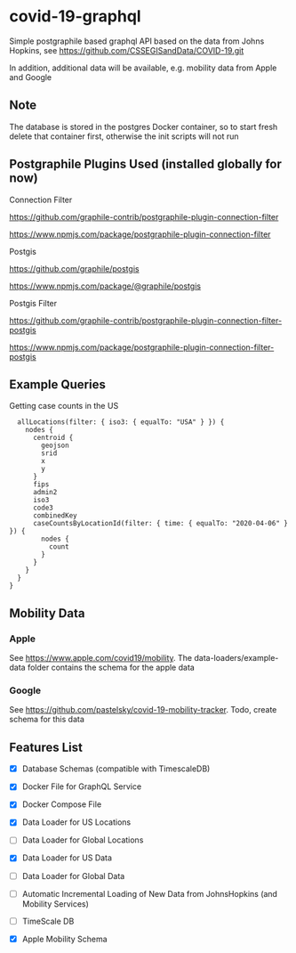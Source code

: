 # covid-19-graphql
Simple postgraphile based graphql API based on the data from Johns Hopkins, see https://github.com/CSSEGISandData/COVID-19.git

In addition, additional data will be available, e.g. mobility data from Apple and Google

## Note 

The database is stored in the postgres Docker container, 
so to start fresh delete that container first, otherwise the init scripts will not run

## Postgraphile Plugins Used (installed globally for now)

Connection Filter

https://github.com/graphile-contrib/postgraphile-plugin-connection-filter

https://www.npmjs.com/package/postgraphile-plugin-connection-filter

Postgis

https://github.com/graphile/postgis

https://www.npmjs.com/package/@graphile/postgis

Postgis Filter

https://github.com/graphile-contrib/postgraphile-plugin-connection-filter-postgis

https://www.npmjs.com/package/postgraphile-plugin-connection-filter-postgis

## Example Queries

Getting case counts in the US

```{
  allLocations(filter: { iso3: { equalTo: "USA" } }) {
    nodes {
      centroid {
        geojson
        srid
        x
        y
      }
      fips
      admin2
      iso3
      code3
      combinedKey
      caseCountsByLocationId(filter: { time: { equalTo: "2020-04-06" } }) {
        nodes {
          count
        }
      }
    }
  }
}

```

## Mobility Data

### Apple

See https://www.apple.com/covid19/mobility. The data-loaders/example-data folder contains the schema for the apple data

### Google

See https://github.com/pastelsky/covid-19-mobility-tracker. Todo, create schema for this data

## Features List

- [x] Database Schemas (compatible with TimescaleDB)
- [x] Docker File for GraphQL Service
- [x] Docker Compose File
- [x] Data Loader for US Locations
- [ ] Data Loader for Global Locations
- [x] Data Loader for US Data
- [ ] Data Loader for Global Data
- [ ] Automatic Incremental Loading of New Data from JohnsHopkins (and Mobility Services)
- [ ] TimeScale DB
- [x] Apple Mobility Schema


